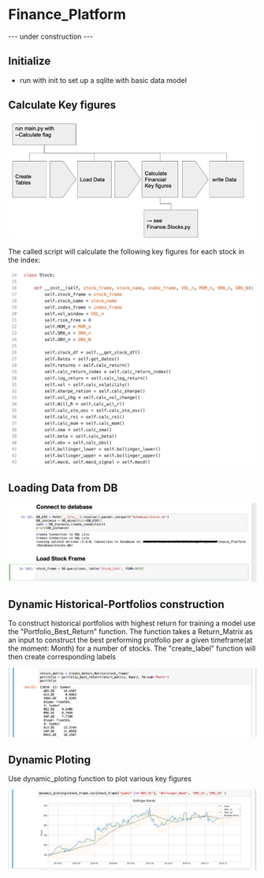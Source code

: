 # Finance_Platform
--- under construction ---

## Initialize

- run with init to set up a sqlite with basic data model

## Calculate Key figures

![Example_calc](Instructions/calculation.jpg)

The called script will calculate the following key figures for each stock in the index:

![Example_stocks](Instructions/stocks_attributes.png)


## Loading Data from DB

![Example_Connect](Instructions/Connect_Database.png)


## Dynamic Historical-Portfolios construction
To construct historical portfolios with highest return for training a model use the "Portfolio_Best_Return" function.
The function takes a Return_Matrix as an input to construct the best preforming protfolio per a given timeframe(at the moment: Month) for a number of stocks.
The "create_label" function will then create corresponding labels

![Example_portfolio](Instructions/Create_Portfolio.png)

## Dynamic Ploting

Use dynamic_ploting function to plot various key figures 

![Example_Connect](Instructions/Ploting_Financials.png)


